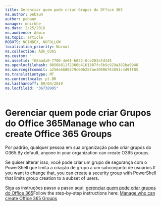 ```yaml
---
title: Gerenciar quem pode criar Grupos do Office 365
ms.author: pebaum
author: pebaum
manager: mnirkhe
ms.date: 2/25/2018
ms.audience: Admin
ms.topic: article
ROBOTS: NOINDEX, NOFOLLOW
localization_priority: Normal
ms.collection: Adm_O365
ms.custom: ''
ms.assetid: f68aada0-7700-4e61-b822-6ce203afd145
ms.openlocfilehash: 0856b811f2366b4161387fc5b5c929a382ba9948
ms.sourcegitcommit: a256e8680379c006287ae30996763051c4d9ff85
ms.translationtype: MT
ms.contentlocale: pt-BR
ms.lasthandoff: 09/04/2019
ms.locfileid: "36738905"
---
```

# <a name="manage-who-can-create-office-365-groups"></a><span data-ttu-id="ce350-102">Gerenciar quem pode criar Grupos do Office 365</span><span class="sxs-lookup"><span data-stu-id="ce350-102">Manage who can create Office 365 Groups</span></span>

<span data-ttu-id="ce350-103">Por padrão, qualquer pessoa em sua organização pode criar grupos do O365.</span><span class="sxs-lookup"><span data-stu-id="ce350-103">By default, anyone in your organization can create O365 groups.</span></span>
  
<span data-ttu-id="ce350-104">Se quiser alterar isso, você pode criar um grupo de segurança com o PowerShell que limita a criação de grupo a um subconjunto de usuários.</span><span class="sxs-lookup"><span data-stu-id="ce350-104">If you want to change that, you can create a security group with PowerShell that limits group creation to a subset of users.</span></span>
  
<span data-ttu-id="ce350-105">Siga as instruções passo a passo aqui: [gerenciar quem pode criar grupos do Office 365](https://docs.microsoft.com/office365/admin/create-groups/manage-creation-of-groups)</span><span class="sxs-lookup"><span data-stu-id="ce350-105">Follow the step-by-step instructions here: [Manage who can create Office 365 Groups](https://docs.microsoft.com/office365/admin/create-groups/manage-creation-of-groups)</span></span>
  

